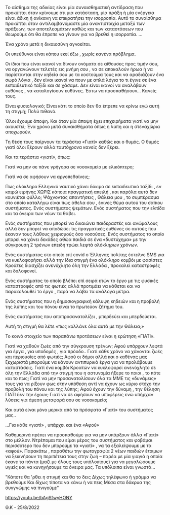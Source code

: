Το αίσθημα της αδικίας είναι μία συναισθηματική αντίδραση που προκύπτει όταν κρίνουμε ότι μια κατάσταση, μία πράξη ή μία ενέργεια είναι άδικη ή ανίκανη να επικρατήσει την ισορροπία. Αυτό το συναίσθημα προκύπτει όταν αντιλαμβανόμαστε μία αναντιστοιχία μεταξύ των πράξεων, των αποτελεσμάτων καθώς και των καταστάσεων που θεωρούμε ότι θα έπρεπε να γίνουν για να βρεθεί η ισορροπία.
…

Ένα χρόνο μετά η δικαιοσύνη αγνοείται.

Οι υπεύθυνοι είναι κάπου εκεί έξω , χωρίς κανένα πρόβλημα.

Οι ίδιοι που είναι ικανοί να δίνουν ονόματα σε αίθουσες προς τιμήν σου, να οργανώνουν τελετές εις μνήμη σου , να σε αποκαλούν ήρωα ή να παρίστανται στην κηδεία σου με τα κοστούμια τους και να αραδιάζουν ένα σωρό λόγια , δεν είναι ικανοί να πουν με απλά λόγια το τι έγινε σε ένα εκπαιδευτικό ταξίδι και σε χάσαμε.
Δεν είναι ικανοί να αναλάβουν ευθύνες , να καταλογίσουν ευθύνες. Έστω να προσπαθήσουν…
Κανείς τους.

Είναι φυσιολογικό; Είναι κάτι το οποίο δεν θα έπρεπε να κρίνω εγώ αυτή τη στιγμή; 
Πολύ πιθανό. 

Όλοι έχουμε άποψη. Και όταν μία άποψη έχει επιχειρήματα γιατί να μην ακουστεί;
Ένα χρόνο μετά συναισθήματα όπως η λύπη και η στεναχώρια αποχωρούν.

Τη θέση τους παίρνουν τα τεράστια «Γιατί» καθώς και ο θυμός.
Ο θυμός γιατί όλοι ξέρουν αλλά ταυτόχρονα κανείς δεν ξέρει.

Και τα τεράστια «γιατί», όπως:

Γιατί να μην σε πάνε γρήγορα σε νοσοκομείο με ελικόπτερο;

Γιατί να σε αφήσουν να αργοπεθαίνεις;

Πως ολόκληρο Ελληνικό ναυτικό χάνει δόκιμο σε εκπαιδευτικό ταξίδι , εν καιρώ ειρήνης ΧΩΡΙΣ κάποια πραγματική απειλή , και παρόλα αυτά δεν κουνιέται φύλλο;
Ψάχνοντας απαντήσεις , Θάλεια μου , το συμπέρασμα στο οποίο καταλήγω είναι πως άθελα σου , έγινες θύμα αυτού του σάπιου συστήματος. Ενός συστήματος ψεμάτων. Ενός συστήματος που την ελπίδα και τα όνειρα των νέων τα θάβει. 

Ενός συστήματος που μπορεί να δικαιώνει παιδεραστές και ανώμαλους αλλά δεν μπορεί να αποδώσει τις πραγματικές ευθύνες σε αυτούς που έκαναν τους λάθους χειρισμούς όσο νοσούσες.
Ενός συστήματος το οποίο μπορεί να χάνει δεκάδες αθώα παιδιά σε ένα «δυστύχημα» με την σύγκρουση 2 τρένων επειδή τρώει λεφτά ολόκληρων χρόνων.

Ενός συστήματος στο οποίο επί covid ο Έλληνας πολίτης έστελνε SMS για να κυκλοφορήσει αλλά την ίδια στιγμή ένα ολόκληρο κομβόι με φασίστες Κροάτες διασχίζει ανενόχλητο όλη την Ελλάδα , προκαλεί καταστροφές και δολοφονεί.

Ενός συστήματος το οποίο βλέπει επί σειρά ετών το έργο με τις φυσικές καταστροφές από τις φωτιές αλλά προτιμάει να κάθεται και να παρακολουθεί το έργο , παρά να λάβει τα ανάλογα μέτρα.

Ενός συστήματος που η δημοσιογραφική κάλυψη κηδειών και η προβολή της λύπης και του πόνου είναι το πρωτεύον ζήτημα του. 

Ενός συστήματος που αποπροσανατολίζει , μπερδεύει και μπερδεύεται.

Αυτή τη στιγμή θα λέτε «πως κολλάνε όλα αυτά με την Θάλεια;»

Το κοινό στοιχείο των παραπάνω προτάσεων είναι η ερώτηση «ΓΙΑΤΙ».

Γιατί να χαθούν ζωές από την σύγκρουση τρένων; Αφού υπάρχουν λεφτά για έργα , για υποδομές , για πρόοδο..
Γιατί κάθε χρόνο να χάνονται ζωές και περιουσίες από φωτιές; Αφού οι δήμοι αλλά και ο καθένας μας ξεχωριστά μπορούμε να κάνουν αντιπυρικά έργα για να προλάβουμε καταστάσεις.
Γιατί ένα κομβόι Κροατών να κυκλοφορεί ανενόχλητο σε όλη την Ελλάδα από την στιγμή που η αστυνομία ήξερε το ποιοι , το πότε και το πως;
Γιατί να μην προσανατολίσουν όλα τα ΜΜΕ τις «δυνάμεις» τους για να ρίξουν φως στην υπόθεση αντί να έχουν ως κύριο στόχο την προβολή του πόνου και της λύπης; Αφού έχουν την δύναμη , την θέληση ΓΙΑΤΙ δεν την έχουν;
Γιατί να σε αφήσουν να υποφέρεις ενώ υπήρχαν λύσεις για άμεση μεταφορά σου σε νοσοκομείο;

Και αυτά είναι μόνο μερικά από τα πρόσφατα «Γιατί» του συστήματος μας.. 

…Για κάθε «γιατί» , υπάρχει και ένα «Αφού»

Καθημερινά πρέπει να προσπαθούμε για να μην υπάρξουν άλλα «Γιατί» στο μέλλον.
Ντρέπομαι που είμαι μέρος του συστήματος και φοβάμαι περισσότερο που δεν μπορούμε τα «γιατί» , να τα εξαλείψουμε με τα «αφού».
Παρακάτω , παραθέτω την φωτογραφία 2 νέων παιδιών έτοιμων να ξεκινήσουν τη περιπέτεια τους στην ζωή – παρέα με μία γιαγιά η οποία έκανε τα πάντα (μαζί με όλους τους υπόλοιπους) για να μεγαλώσουμε υγιείς και να κυνηγήσουμε τα όνειρα μας.
Τα υπόλοιπα είναι γνωστά…

"Κάποτε θα 'ρθει η στιγμή και θα το δεις
Δίχως τηλέφωνο ή γράμμα να βρεθούμε
Και δίχως τίποτα να κάνω ή να πεις
Μέσα στα δάκρυα της συγγνώμης να πνιγούμε"

https://youtu.be/bAgSfwyHONY

Θ.Κ - 25/8/2022